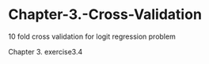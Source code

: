 # Chapter-3.-Cross-Validation

10 fold cross validation for logit regression problem

Chapter 3. exercise3.4
